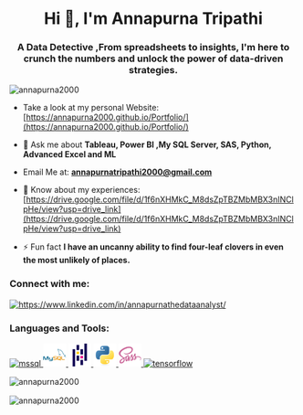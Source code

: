 <h1 align="center">Hi 👋, I'm Annapurna Tripathi</h1>
<h3 align="center">A Data Detective ,From spreadsheets to insights, I'm here to crunch the numbers and unlock the power of data-driven strategies.</h3>

<p align="left"> <img src="https://komarev.com/ghpvc/?username=annapurna2000&label=Profile%20views&color=0e75b6&style=flat" alt="annapurna2000" /> </p>

- Take a look at my personal Website: [https://annapurna2000.github.io/Portfolio/](https://annapurna2000.github.io/Portfolio/)

- 💬 Ask me about **Tableau, Power BI ,My SQL Server, SAS, Python, Advanced Excel and ML**

- Email Me at: **annapurnatripathi2000@gmail.com**

- 📄 Know about my experiences: [https://drive.google.com/file/d/1f6nXHMkC_M8dsZpTBZMbMBX3nINClpHe/view?usp=drive_link](https://drive.google.com/file/d/1f6nXHMkC_M8dsZpTBZMbMBX3nINClpHe/view?usp=drive_link)

- ⚡ Fun fact **I have an uncanny ability to find four-leaf clovers in even the most unlikely of places.**

<h3 align="left">Connect with me:</h3>
<p align="left">
<a href="https://linkedin.com/in/https://www.linkedin.com/in/annapurnathedataanalyst/" target="blank"><img align="center" src="https://raw.githubusercontent.com/rahuldkjain/github-profile-readme-generator/master/src/images/icons/Social/linked-in-alt.svg" alt="https://www.linkedin.com/in/annapurnathedataanalyst/" height="30" width="40" /></a>
</p>

<h3 align="left">Languages and Tools:</h3>
<p align="left"> <a href="https://www.microsoft.com/en-us/sql-server" target="_blank" rel="noreferrer"> <img src="https://www.svgrepo.com/show/303229/microsoft-sql-server-logo.svg" alt="mssql" width="40" height="40"/> </a> <a href="https://www.mysql.com/" target="_blank" rel="noreferrer"> <img src="https://raw.githubusercontent.com/devicons/devicon/master/icons/mysql/mysql-original-wordmark.svg" alt="mysql" width="40" height="40"/> </a> <a href="https://pandas.pydata.org/" target="_blank" rel="noreferrer"> <img src="https://raw.githubusercontent.com/devicons/devicon/2ae2a900d2f041da66e950e4d48052658d850630/icons/pandas/pandas-original.svg" alt="pandas" width="40" height="40"/> </a> <a href="https://www.python.org" target="_blank" rel="noreferrer"> <img src="https://raw.githubusercontent.com/devicons/devicon/master/icons/python/python-original.svg" alt="python" width="40" height="40"/> </a> <a href="https://sass-lang.com" target="_blank" rel="noreferrer"> <img src="https://raw.githubusercontent.com/devicons/devicon/master/icons/sass/sass-original.svg" alt="sass" width="40" height="40"/> </a> <a href="https://www.tensorflow.org" target="_blank" rel="noreferrer"> <img src="https://www.vectorlogo.zone/logos/tensorflow/tensorflow-icon.svg" alt="tensorflow" width="40" height="40"/> </a> </p>

<p><img align="center" src="https://github-readme-stats.vercel.app/api/top-langs?username=annapurna2000&show_icons=true&locale=en&layout=compact" alt="annapurna2000" /></p>

<p><img align="center" src="https://github-readme-streak-stats.herokuapp.com/?user=annapurna2000&" alt="annapurna2000" /></p>
